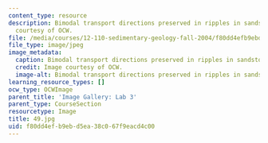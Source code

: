 ```yaml
---
content_type: resource
description: Bimodal transport directions preserved in ripples in sandstone. Image
  courtesy of OCW.
file: /media/courses/12-110-sedimentary-geology-fall-2004/f80dd4efb9ebd5ea38c067f9eacd4c00_49.jpg
file_type: image/jpeg
image_metadata:
  caption: Bimodal transport directions preserved in ripples in sandstone.
  credit: Image courtesy of OCW.
  image-alt: Bimodal transport directions preserved in ripples in sandstone.
learning_resource_types: []
ocw_type: OCWImage
parent_title: 'Image Gallery: Lab 3'
parent_type: CourseSection
resourcetype: Image
title: 49.jpg
uid: f80dd4ef-b9eb-d5ea-38c0-67f9eacd4c00
---
```

